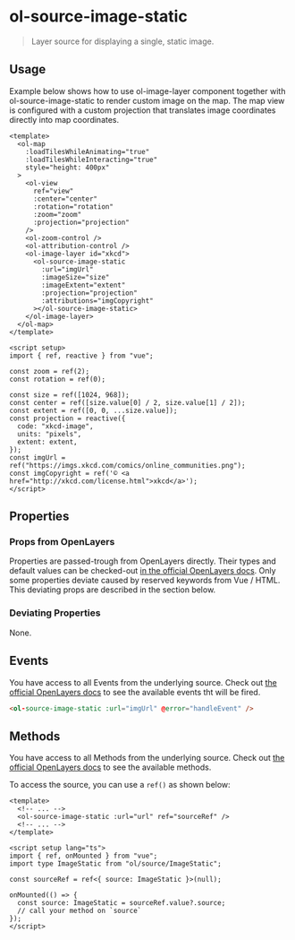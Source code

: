 # ol-source-image-static

> Layer source for displaying a single, static image.

<script setup>
import ImageLayerDemo from "@demos/ImageLayerDemo.vue"
</script>

<ClientOnly>
<ImageLayerDemo />
</ClientOnly>

## Usage

Example below shows how to use ol-image-layer component together with ol-source-image-static to render custom image on the map.
The map view is configured with a custom projection that translates image coordinates directly into map coordinates.

```vue
<template>
  <ol-map
    :loadTilesWhileAnimating="true"
    :loadTilesWhileInteracting="true"
    style="height: 400px"
  >
    <ol-view
      ref="view"
      :center="center"
      :rotation="rotation"
      :zoom="zoom"
      :projection="projection"
    />
    <ol-zoom-control />
    <ol-attribution-control />
    <ol-image-layer id="xkcd">
      <ol-source-image-static
        :url="imgUrl"
        :imageSize="size"
        :imageExtent="extent"
        :projection="projection"
        :attributions="imgCopyright"
      ></ol-source-image-static>
    </ol-image-layer>
  </ol-map>
</template>

<script setup>
import { ref, reactive } from "vue";

const zoom = ref(2);
const rotation = ref(0);

const size = ref([1024, 968]);
const center = ref([size.value[0] / 2, size.value[1] / 2]);
const extent = ref([0, 0, ...size.value]);
const projection = reactive({
  code: "xkcd-image",
  units: "pixels",
  extent: extent,
});
const imgUrl = ref("https://imgs.xkcd.com/comics/online_communities.png");
const imgCopyright = ref('© <a href="http://xkcd.com/license.html">xkcd</a>');
</script>
```

## Properties

### Props from OpenLayers

Properties are passed-trough from OpenLayers directly.
Their types and default values can be checked-out [in the official OpenLayers docs](https://openlayers.org/en/latest/apidoc/module-ol_source_ImageStatic-Static.html).
Only some properties deviate caused by reserved keywords from Vue / HTML.
This deviating props are described in the section below.

### Deviating Properties

None.

## Events

You have access to all Events from the underlying source.
Check out [the official OpenLayers docs](https://openlayers.org/en/latest/apidoc/module-ol_source_ImageStatic-Static.html) to see the available events tht will be fired.

```html
<ol-source-image-static :url="imgUrl" @error="handleEvent" />
```

## Methods

You have access to all Methods from the underlying source.
Check out [the official OpenLayers docs](https://openlayers.org/en/latest/apidoc/module-ol_source_ImageStatic-Static.html) to see the available methods.

To access the source, you can use a `ref()` as shown below:

```vue
<template>
  <!-- ... -->
  <ol-source-image-static :url="url" ref="sourceRef" />
  <!-- ... -->
</template>

<script setup lang="ts">
import { ref, onMounted } from "vue";
import type ImageStatic from "ol/source/ImageStatic";

const sourceRef = ref<{ source: ImageStatic }>(null);

onMounted(() => {
  const source: ImageStatic = sourceRef.value?.source;
  // call your method on `source`
});
</script>
```
